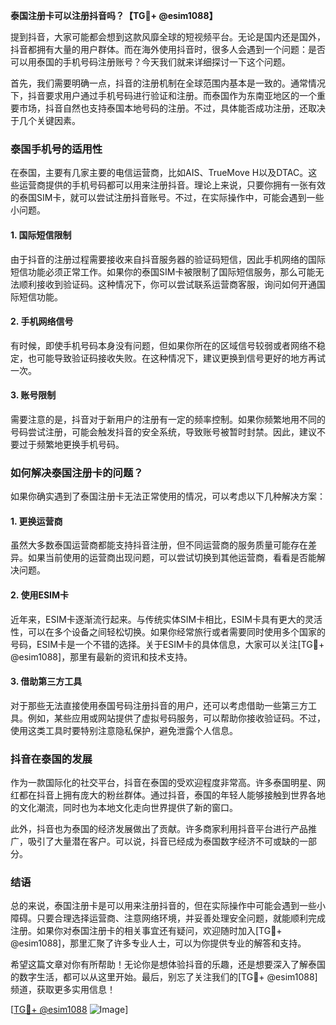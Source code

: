 **泰国注册卡可以注册抖音吗？【TG💪+ @esim1088】**

提到抖音，大家可能都会想到这款风靡全球的短视频平台。无论是国内还是国外，抖音都拥有大量的用户群体。而在海外使用抖音时，很多人会遇到一个问题：是否可以用泰国的手机号码注册账号？今天我们就来详细探讨一下这个问题。

首先，我们需要明确一点，抖音的注册机制在全球范围内基本是一致的。通常情况下，抖音要求用户通过手机号码进行验证和注册。而泰国作为东南亚地区的一个重要市场，抖音自然也支持泰国本地号码的注册。不过，具体能否成功注册，还取决于几个关键因素。

### 泰国手机号的适用性

在泰国，主要有几家主要的电信运营商，比如AIS、TrueMove H以及DTAC。这些运营商提供的手机号码都可以用来注册抖音。理论上来说，只要你拥有一张有效的泰国SIM卡，就可以尝试注册抖音账号。不过，在实际操作中，可能会遇到一些小问题。

#### 1. 国际短信限制

由于抖音的注册过程需要接收来自抖音服务器的验证码短信，因此手机网络的国际短信功能必须正常工作。如果你的泰国SIM卡被限制了国际短信服务，那么可能无法顺利接收到验证码。这种情况下，你可以尝试联系运营商客服，询问如何开通国际短信功能。

#### 2. 手机网络信号

有时候，即使手机号码本身没有问题，但如果你所在的区域信号较弱或者网络不稳定，也可能导致验证码接收失败。在这种情况下，建议更换到信号更好的地方再试一次。

#### 3. 账号限制

需要注意的是，抖音对于新用户的注册有一定的频率控制。如果你频繁地用不同的号码尝试注册，可能会触发抖音的安全系统，导致账号被暂时封禁。因此，建议不要过于频繁地更换手机号码。

### 如何解决泰国注册卡的问题？

如果你确实遇到了泰国注册卡无法正常使用的情况，可以考虑以下几种解决方案：

#### 1. 更换运营商

虽然大多数泰国运营商都能支持抖音注册，但不同运营商的服务质量可能存在差异。如果当前使用的运营商出现问题，可以尝试切换到其他运营商，看看是否能解决问题。

#### 2. 使用ESIM卡

近年来，ESIM卡逐渐流行起来。与传统实体SIM卡相比，ESIM卡具有更大的灵活性，可以在多个设备之间轻松切换。如果你经常旅行或者需要同时使用多个国家的号码，ESIM卡是一个不错的选择。关于ESIM卡的具体信息，大家可以关注[TG💪+ @esim1088]，那里有最新的资讯和技术支持。

#### 3. 借助第三方工具

对于那些无法直接使用泰国号码注册抖音的用户，还可以考虑借助一些第三方工具。例如，某些应用或网站提供了虚拟号码服务，可以帮助你接收验证码。不过，使用这类工具时要特别注意隐私保护，避免泄露个人信息。

### 抖音在泰国的发展

作为一款国际化的社交平台，抖音在泰国的受欢迎程度非常高。许多泰国明星、网红都在抖音上拥有庞大的粉丝群体。通过抖音，泰国的年轻人能够接触到世界各地的文化潮流，同时也为本地文化走向世界提供了新的窗口。

此外，抖音也为泰国的经济发展做出了贡献。许多商家利用抖音平台进行产品推广，吸引了大量潜在客户。可以说，抖音已经成为泰国数字经济不可或缺的一部分。

### 结语

总的来说，泰国注册卡是可以用来注册抖音的，但在实际操作中可能会遇到一些小障碍。只要合理选择运营商、注意网络环境，并妥善处理安全问题，就能顺利完成注册。如果你对泰国注册卡的相关事宜还有疑问，欢迎随时加入[TG💪+ @esim1088]，那里汇聚了许多专业人士，可以为你提供专业的解答和支持。

希望这篇文章对你有所帮助！无论你是想体验抖音的乐趣，还是想要深入了解泰国的数字生活，都可以从这里开始。最后，别忘了关注我们的[TG💪+ @esim1088]频道，获取更多实用信息！

[[TG💪+ @esim1088](https://t.me/s/esim1088) ![Image](https://i.postimg.cc/4NQfJmqS/Snipaste-2025-05-13-00-14-12.png)]
